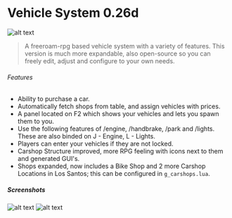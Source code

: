 # Vehicle System 0.26d
![alt text](https://i.imgur.com/jfHD7fP.png)
> A freeroam-rpg based vehicle system with a variety of features. This version is much more expandable, also open-source so you can freely edit, adjust and configure to your own needs.
###### Features
- Ability to purchase a car.
- Automatically fetch shops from table, and assign vehicles with prices.
- A panel located on F2 which shows your vehicles and lets you spawn them to you.
- Use the following features of /engine, /handbrake, /park and /lights. These are also binded on J - Engine, L - Lights.
- Players can enter your vehicles if they are not locked.
- Carshop Structure improved, more RPG feeling with icons next to them and generated GUI's.
- Shops expanded, now includes a Bike Shop and 2 more Carshop Locations in Los Santos; this can be configured in ```g_carshops.lua```.
##### Screenshots
![alt text](https://i.imgur.com/BDgjRLN.png)
![alt text](https://i.imgur.com/qrunw4H.png)
